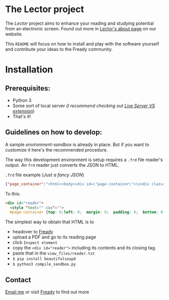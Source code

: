# The Lector project

The *Lector* project aims to enhance your reading and studying potential from an electronic screen. Found out more in [Lector's about page](https://fready.herokuapp.com) on our website.

This `README` will focus on how to install and play with the software yourself and contribute your ideas to the Fready community.

# Installation

## Prerequisites:
* Python 3
* Some sort of local server (*I recommend checking out [Live Server VS extension]( https://marketplace.visualstudio.com/items?itemName=ritwickdey.LiveServer)*)
* That's it!

## Guidelines on how to develop:

A sample *environment-sandbox* is already in place. But if you want to customize it here's the recommended procedure.

The way this development environment is setup requires a `.frd` file reader's output. An `frd` reader just converts the JSON to HTML. 

`.frd` file example (*Just a fancy JSON*)
```JSON
{"page_container":"<html><body><div id=\"page-container\">\n<div class=\"pf w0 h0\" data-page-no=\"1\" id=\"pf1\"><div class=\"pc pc1 w0 h0\"><img alt=\"\" class=\"bi x0 y0 w1 h1\" src=\"data:image/png;base64,iVBORw0KGgoAAAANSUhEUgAAATkAAAHCCAIAAAAb1il8AAAACXBIWXMAAAsSAAALEgHS3X78AAAEeUlEQVR42u3cPU4CQRi.....
```

To this:
```HTML 
<div id="reader">    
  <style "text="" css"="">
  #page-container {top: 0;left: 0;  margin: 0;  padding: 0;  bottom: 0;  right: 0;  width: auto;  height: auto;  overflow: visible;  background-color: transparent  }  @media print {  body { ...... 
```

The simplest way to obtain that HTML is to 
* headover to [Fready](https://fready.herokuapp.com/)
* upload a PDF and go to its reading page
* click `Inspect element` 
* copy the `<div id="reader">` including its contents and its closing tag. 
* paste that in the `view_files/reader.txt`
* `$ pip install beautifulsoup4`
* `$ python3 compile_sandbox.py`

## Contact

[Email me](mailto:rrobomonk@gmail.com) or visit [Fready](https://fready.herokuapp.com) to find out more